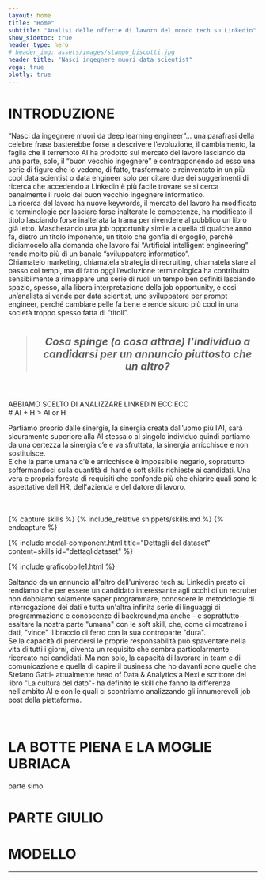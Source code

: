 ```yaml
---
layout: home
title: "Home"
subtitle: "Analisi delle offerte di lavoro del mondo tech su Linkedin"
show_sidetoc: true
header_type: hero
# header_img: assets/images/stampo_biscotti.jpg
header_title: "Nasci ingegnere muori data scientist"
vega: true
plotly: true
---
```



# INTRODUZIONE
<div class="justified">
“Nasci da ingegnere muori da deep learning engineer”… una parafrasi della celebre frase basterebbe forse a descrivere l’evoluzione, il cambiamento, la faglia che il terremoto AI ha prodotto sul mercato del lavoro lasciando da una parte, solo, il “buon vecchio ingegnere” e contrapponendo ad esso una serie di figure che lo vedono, di fatto, trasformato e reinventato in un più cool data scientist o data engineer solo per citare due dei suggerimenti di ricerca che accedendo a Linkedin è più facile trovare se si cerca banalmente il ruolo del buon vecchio ingegnere informatico.<br>
La ricerca del lavoro ha nuove keywords, il mercato del lavoro ha modificato le terminologie per lasciare forse inalterate le competenze, ha modificato il titolo lasciando forse inalterata la trama per rivendere al pubblico un libro già letto. Mascherando una job opportunity simile a quella di qualche anno fa, dietro un titolo imponente, un titolo che gonfia di orgoglio, perché diciamocelo alla domanda che lavoro fai “Artificial intelligent engineering” rende molto più di un banale “sviluppatore informatico”.<br>
Chiamatelo marketing, chiamatela strategia di recruiting, chiamatela stare al passo coi tempi, ma di fatto oggi l’evoluzione terminologica ha contribuito sensibilmente a rimappare una serie di ruoli un tempo ben definiti lasciando spazio, spesso, alla libera interpretazione della job opportunity, e cosi un’analista si vende per data scientist, uno sviluppatore per prompt engineer, perché cambiare pelle fa bene e rende sicuro più cool in una società troppo spesso fatta di “titoli”.<br>
</div>
<br>
<div>
<div class="container">
    <div class="row justify-content-center">
        <div class="col-lg-8">
            <blockquote style="font-size: 1.5em; font-weight: bold; font-style: italic; text-align: center;">
                Cosa spinge (o cosa attrae) l’individuo a candidarsi per un annuncio piuttosto che un altro?
            </blockquote>
        </div>
    </div>
</div>

</div>
<br>
<br>
ABBIAMO SCELTO DI ANALIZZARE LINKEDIN ECC ECC
<br>
# AI + H > AI or H

<div class="justified">

Partiamo proprio dalle sinergie, la sinergia creata dall’uomo più l’AI, sarà sicuramente superiore alla AI stessa o al singolo individuo quindi partiamo da una certezza la sinergia c’è e va sfruttata, la sinergia arricchisce e non sostituisce.<br>
E che la parte umana c'è e arricchisce è impossibile negarlo, soprattutto soffermandoci sulla quantità di hard e soft skills richieste ai candidati. Una vera e propria foresta di requisiti che confonde più che chiarire quali sono le aspettative dell'HR, dell'azienda e del datore di lavoro.<br>

<br>
<br>
{% capture skills %}
    {% include_relative snippets/skills.md %}
{% endcapture %}


{% include modal-component.html title="Dettagli del dataset" content=skills id="dettaglidataset" %}


{% include graficobolle1.html %}

Saltando da un annuncio all'altro dell'universo tech su Linkedin presto ci rendiamo che per essere un candidato interessante agli occhi di un recruiter non dobbiamo solamente saper programmare, conoscere le metodologie di interrogazione dei dati e tutta un'altra infinita serie di linguaggi di programmazione e conoscenze di backround,ma anche - e soprattutto- esaltare la nostra parte "umana" con le soft skill, che, come ci mostrano i dati, "vince" il braccio di ferro con la sua controparte "dura".<br> 
Se la capacità di prendersi le proprie responsabilità può spaventare nella vita di tutti i giorni, diventa un requisito che sembra particolarmente ricercato nei candidati. Ma non solo, la capacità di lavorare in team e di comunicazione e quella di capire il business che ho davanti sono quelle che Stefano Gatti- attualmente head of Data & Analytics a Nexi e scrittore del libro "La cultura del dato"- ha definito le skill che fanno la differenza nell'ambito AI e con le quali ci scontriamo analizzando gli innumerevoli job post della piattaforma. <br>
</div>
<br>

# LA BOTTE PIENA E LA MOGLIE UBRIACA 

parte simo


# PARTE GIULIO

# MODELLO

---

